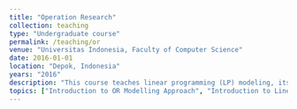 ```yaml
---
title: "Operation Research"
collection: teaching
type: "Undergraduate course"
permalink: /teaching/or
venue: "Universitas Indonesia, Faculty of Computer Science"
date: 2016-01-01
location: "Depok, Indonesia"
years: "2016"
description: "This course teaches linear programming (LP) modeling, its related methodology/algorithms and linear programming problems as well as its variants. In the end of lecture, students are expected to be able to use techniques in Operation Research such as linear programming and network optimization to solve problems in various domain problems (including manufacturing, transportation, construction, telecommunication), obtain optimal solutions of mathematical programming problems, and present managerial recommendations based on optimal solutions and sensitivity analysis."
topics: ["Introduction to OR Modelling Approach", "Introduction to Linear Programming", "Solving Linear Programmings: Simplex Method for Standard Form", "Simplex Method for Non-standard Form", "Post Optimality Analysis", "The Transportation Problems", "Transportation Simplex Method", "The Assignment Problem", "Network Optimization Model"]
---
```

